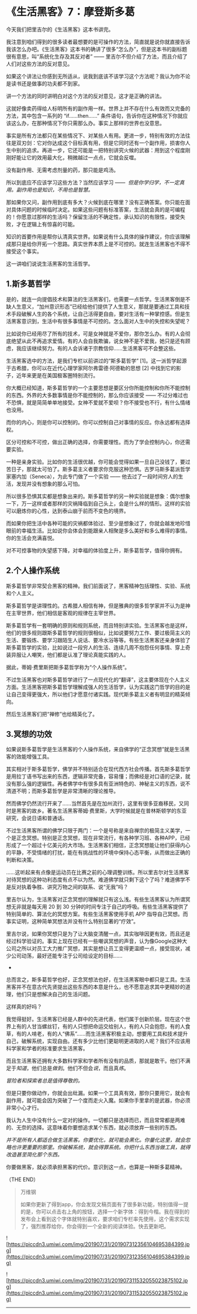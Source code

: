 # 《生活黑客》7：摩登斯多葛

今天我们把里吉尔的《生活黑客》这本书讲完。

我注意到咱们得到的很多读者最想要的是可操作的方法，简直就是说你就直接告诉我该怎么办吧。《生活黑客》这本书的确讲了很多“怎么办”，但是这本书的副标题很有意思，叫“系统化生存及其反对者” —— 里吉尔不但介绍了方法，而且介绍了人们对这些方法的反对意见。

如果这个讲法让你感到无所适从，说我到底该不该学习这个方法呢？我认为你不论是读书还是做事的功夫都不到家。

讲一个方法的同时讲明白对这个方法的反对意见，这才是正确的讲法。

这就好像卖药得给人标明所有的副作用一样。世界上并不存在什么有效而又完备的方法，其中包含一系列的 “if……then……” 条件语句，告诉你在这种情况下你就应该这么办，在那种情况下你只需那么办。事实上那样的世界也没意思。

事实是所有方法都只在某些情况下、对某些人有用。更进一步，特别有效的方法往往是双刃剑：它对你达成这个目标真有用，但是它同时还有一个副作用，损害你人生中别的追求。再进一步，它还可能是一把特别讲究火候的武器：用到这个程度刚刚好能让它的效用最大化，稍微越过一点点，它就会反噬。

没有副作用、无需考虑剂量的药，那只能是鸡汤。

所以到底应不应该学习这些方法？当然应该学习 ——  *但是你学归学，不一定真用。副作用也是知识，不用也是智慧。*

那如果你又问，副作用到底有多大？火候到底在哪里？没有正确答案。你只能在面对具体问题的时候临时决定。如果这些问题有标准答案，生活就会真的是可编程的！你愿意过那样的生活吗？保留生活的不确定性，承认知识的有限性，接受失败，才在逻辑上有惊喜的可能。

知识的首要作用是帮你认清真实世界。如果说有什么具体的操作建议，你应该理解成那只是给你开拓一个思路。真实世界本质上是不可控的。就连生活黑客也不得不接受这个事实。

这一讲咱们说说生活黑客的生活哲学。

## 1.斯多葛哲学

是的，就连一向提倡技术和算法的生活黑客们，也需要一点哲学。生活黑客倒是不缺人生意义，“加州意识形态”已经给他们提供了人生意义，那就是要通过工具和技术手段破解人生的各个系统，让自己活得更自由，要对生活有一种掌控感。但是生活黑客意识到，生活中有很多事情是不可控的。怎么面对人生中的失控和失望呢？

比如说你已经用尽了所有的技术，可是女神就是不爱你，那你怎么办。有的人会彻底绝望从此不再追求爱情。有的人会自我欺骗，说女神不是不爱我，她只是还有顾虑，我应该继续努力。有的人会诉诸于宗教信仰……生活黑客可不会整这些。

生活黑客选中的方法，是我们专栏以前讲过的“斯多葛哲学” [1]。这一派哲学起源于古希腊，你可以在近代心理学家阿尔弗雷德·阿德勒的思想 [2] 中找到它的影子，近年来更是在美国极客圈特别流行。

你大概已经知道，斯多葛哲学的一个主要思想是要区分你所能控制和你所不能控制的东西。外界的大多数事情是你不能控制的，那么你应该接受 —— 不过分难过也不恐惧，就是简简单单地接受。女神不爱就不爱呗？你不接受也不行，有什么情绪也没用。

而你的内心，则是你可以控制的。你可以控制自己对事情的反应。你永远都有选择权。

区分可控和不可控，做出正确的选择，你需要理性。而为了学会控制内心，你还需要实验。

一种是亲身实验。比如你的生活很优越，你可能会觉得如果一旦自己没钱了，要过苦日子，那就太可怕了。斯多葛主义者要求你克服这种恐惧。古罗马斯多葛派哲学家塞内加（Seneca），为此专门做了一个实验 —— 他去过了一段时间穷人的生活，发现并没有想象的那么可怕。

所以很多恐惧其实都是想象出来的。斯多葛哲学的另一种实验就是想象：偶尔想象一下，万一这样或者那样的灾祸降临到自己头上，会是什么样的情形。这样的实验可以磨炼你的心性，达到泰山崩于前而不变色的境界。

而如果你把生活中各种可能的灾祸都体验过、至少是想象过了，你就会越发地珍惜眼前的幸福生活。比如说你会体会到能跟亲人相聚是多么美好和多么难得的事情。你的生活会充满喜悦。

对不可控事物的失望感下降，对幸福的体验度上升，斯多葛哲学，值得你拥有。

## 2.个人操作系统

斯多葛哲学非常契合黑客的精神。我们前面说了，黑客精神包括理性、实验、系统和个人主义。

斯多葛哲学是讲理性的。古希腊人相信有神，但是雅典的很多哲学家并不认为是神在主宰世界，他们相信是客观的规律在主宰世界。

斯多葛哲学有一套明确的原则和规则系统，而且特别讲实验。生活黑客也是这样，他们的很多规则跟斯多葛哲学的规则很相似，比如说要努力工作、要过极简主义的生活、要锻炼、要学习跟陌生人说话、要冷水浴等等。有些生活黑客还亲身体验了斯多葛哲学的实验，比如说过一段穷人的生活、连续几周不抱怨任何事情、穿上奇装异服让人嘲笑，他们都是认准了理论真能实践的人。

据此，蒂姆·费里斯把斯多葛哲学称为“个人操作系统”。

不过生活黑客也对斯多葛哲学进行了一点现代化的“翻译”，这主要体现在个人主义方面。生活黑客把斯多葛哲学理解成强人的生活哲学，认为实践这门哲学的目的是让自己变得更强大，所以他们才愿意付诸实践。现代斯多葛主义者有明显的精英倾向。

然后生活黑客们把“禅修”也给精英化了。

## 3.冥想的功效

如果说斯多葛哲学是生活黑客的个人操作系统，来自佛学的“正念冥想”就是生活黑客的效能增强工具。

其实相对于斯多葛哲学，佛学并不特别适合在现代西方社会传播。首先斯多葛哲学是用拉丁语书写出来的东西，逻辑非常完备，容易懂；而佛经是对口语的记录，就没有那么强的逻辑性。再者佛学中有很多具有亚洲特色的、神秘主义的东西，说不清道不明；而斯多葛哲学是非常清晰的理论推导。

然而佛学仍然流行开来了……当然首先是在加州流行，这里有很多亚裔移民，又同时是黑客的故乡。著名生活黑客蒂姆·费里斯，大学时候就是在普林斯顿学的东亚研究，会说日语和普通话。

不过生活黑客所谓的佛学只限于两门：一个是号称是来自禅宗的极简主义美学，一个是正念冥想。特别是正念冥想，现在非常流行，有各种学习班、各种APP，已经形成了一个超过十亿美元的大市场。生活黑客们相信，正念冥想能让他们获得内心的平静，不受情绪的打扰，能在有挑战性的环境中保持心态平衡，从而做出正确的判断和决策。

……这听起来有点像是运动员在比赛之前的心理调整训练。所以里吉尔对生活黑客对待冥想的这种功利态度有点不以为然。难道佛学就只剩下这个了吗？难道佛学不是反对执着争胜、讲究万物之间的联系、说“无我”吗？

里吉尔认为，生活黑客对正念冥想的理解就只有这么浅。有些生活黑客认为所谓冥想无非就是每天用 20 到 30 分钟的时间专注于自己的呼吸。有些生活黑客提供了特别简单的、算法化的冥想方案。有些生活黑客使用手机 APP 指导自己冥想。而事实证明，这种简单冥想法并没有什么特别显著的“疗效”。

里吉尔说，如果你冥想只是为了让大脑变清醒一点，其实咖啡因更有效，而且还是经过科学验证的。事实上现在已经有一些嘲讽冥想的声音，认为像Google这种大公司之所以对员工大力推广冥想，其实是想让员工变得更温顺一点，接受现状，减少公司动荡，最好还能专注于公司给设定的目标……

*

总而言之，斯多葛哲学也好，正念冥想法也好，在生活黑客眼中都只是工具。生活黑客并不在意古代先贤提出这些东西的本意是什么，也不愿意追求其中更精妙的道理，他们只是想解决自己的生活问题。

这样真的好吗？

我觉得挺好。生活黑客已经是人群中的先进代表，他们属于创新阶层。现在这个世界上有的人甘当螺丝钉，有的人只想把命运交给别人，有的人只会抱怨，有的人食草，有的人啃老，有的人“佛系”……而生活黑客积极主动，想要用工具和技术提升自己，破解系统，实现自由。还有多少比他们更聪明更进取的人呢？我们不应该用科学家和学者的标准要求生活黑客。

而且生活黑客还拥有大多数科学家和学者所有没有的品质，那就是敢干。他们不满足于*知道*，他们总是*做到*。他们不但会*说*，而且真*练*。

 *冒险者和探索者总是值得尊敬的。*

但是只要你做动作，你就会出纰漏。如果一个工具真有效，那你只要用它，就会有副作用，就可能会因为突破了一个度而走火入魔。如果你手里拿的是武器，你必须非常小心才行。

我认为人生中没有什么一定对的操作。一切都只是选择而已，而且常常都是两难的、无奈的选择。这意味着你要想追求某个东西，就必须放弃一些别的东西。

 *并不是所有人都适合做生活黑客。你要优化，就可能会黑化。你量化这里，就会忽略也许更重要的那里。你破解系统，就会得罪系统。你把什么东西当做工具，就得改造甚至简化那个东西。*

你要做黑客，就必须承担黑客的代价。意识到这一点，也算是一种斯多葛精神。

（THE END）

> 万维钢
> 
> 如果你更新了得到app，你会发现文稿页面有了很多新功能，特别值得一提的是，你可以点击右上角的按钮，选择一个新字体：得到今楷。我在得到的发布会上看到这个字体就特别喜欢，要求咱们专栏率先使用，这个需求实现了，强烈推荐给你，你会得到一个全新的阅读体验。快去更新吧。

![https://piccdn3.umiwi.com/img/201907/31/201907312356104695384399.jpg](https://piccdn3.umiwi.com/img/201907/31/201907312356104695384399.jpg)

![https://piccdn3.umiwi.com/img/201907/31/201907311532055023875102.jpg](https://piccdn3.umiwi.com/img/201907/31/201907311532055023875102.jpg)

---

